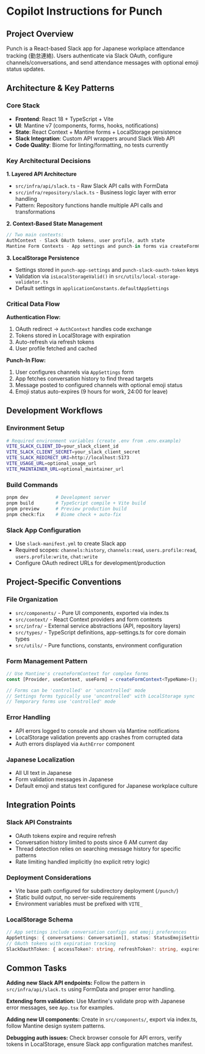 # Copilot Instructions for Punch

## Project Overview

Punch is a React-based Slack app for Japanese workplace attendance tracking (勤怠連絡). Users authenticate via Slack OAuth, configure channels/conversations, and send attendance messages with optional emoji status updates.

## Architecture & Key Patterns

### Core Stack

- **Frontend**: React 18 + TypeScript + Vite
- **UI**: Mantine v7 (components, forms, hooks, notifications)
- **State**: React Context + Mantine forms + LocalStorage persistence
- **Slack Integration**: Custom API wrappers around Slack Web API
- **Code Quality**: Biome for linting/formatting, no tests currently

### Key Architectural Decisions

**1. Layered API Architecture**

- `src/infra/api/slack.ts` - Raw Slack API calls with FormData
- `src/infra/repository/slack.ts` - Business logic layer with error handling
- Pattern: Repository functions handle multiple API calls and transformations

**2. Context-Based State Management**

```typescript
// Two main contexts:
AuthContext - Slack OAuth tokens, user profile, auth state
Mantine Form Contexts - App settings and punch-in forms via createFormContext
```

**3. LocalStorage Persistence**

- Settings stored in `punch-app-settings` and `punch-slack-oauth-token` keys
- Validation via `isLocalStorageValid()` in `src/utils/local-storage-validator.ts`
- Default settings in `applicationConstants.defaultAppSettings`

### Critical Data Flow

**Authentication Flow:**

1. OAuth redirect → `AuthContext` handles code exchange
2. Tokens stored in LocalStorage with expiration
3. Auto-refresh via refresh tokens
4. User profile fetched and cached

**Punch-In Flow:**

1. User configures channels via `AppSettings` form
2. App fetches conversation history to find thread targets
3. Message posted to configured channels with optional emoji status
4. Emoji status auto-expires (9 hours for work, 24:00 for leave)

## Development Workflows

### Environment Setup

```bash
# Required environment variables (create .env from .env.example)
VITE_SLACK_CLIENT_ID=your_slack_client_id
VITE_SLACK_CLIENT_SECRET=your_slack_client_secret
VITE_SLACK_REDIRECT_URI=http://localhost:5173
VITE_USAGE_URL=optional_usage_url
VITE_MAINTAINER_URL=optional_maintainer_url
```

### Build Commands

```bash
pnpm dev          # Development server
pnpm build        # TypeScript compile + Vite build
pnpm preview      # Preview production build
pnpm check:fix    # Biome check + auto-fix
```

### Slack App Configuration

- Use `slack-manifest.yml` to create Slack app
- Required scopes: `channels:history`, `channels:read`, `users.profile:read`, `users.profile:write`, `chat:write`
- Configure OAuth redirect URLs for development/production

## Project-Specific Conventions

### File Organization

- `src/components/` - Pure UI components, exported via index.ts
- `src/context/` - React Context providers and form contexts
- `src/infra/` - External service abstractions (API, repository layers)
- `src/types/` - TypeScript definitions, app-settings.ts for core domain types
- `src/utils/` - Pure functions, constants, environment configuration

### Form Management Pattern

```typescript
// Use Mantine's createFormContext for complex forms
const [Provider, useContext, useForm] = createFormContext<TypeName>();

// Forms can be 'controlled' or 'uncontrolled' mode
// Settings forms typically use 'uncontrolled' with LocalStorage sync
// Temporary forms use 'controlled' mode
```

### Error Handling

- API errors logged to console and shown via Mantine notifications
- LocalStorage validation prevents app crashes from corrupted data
- Auth errors displayed via `AuthError` component

### Japanese Localization

- All UI text in Japanese
- Form validation messages in Japanese
- Default emoji and status text configured for Japanese workplace culture

## Integration Points

### Slack API Constraints

- OAuth tokens expire and require refresh
- Conversation history limited to posts since 6 AM current day
- Thread detection relies on searching message history for specific patterns
- Rate limiting handled implicitly (no explicit retry logic)

### Deployment Considerations

- Vite base path configured for subdirectory deployment (`/punch/`)
- Static build output, no server-side requirements
- Environment variables must be prefixed with `VITE_`

### LocalStorage Schema

```typescript
// App settings include conversation configs and emoji preferences
AppSettings: { conversations: Conversation[], status: StatusEmojiSetting }
// OAuth tokens with expiration tracking
SlackOauthToken: { accessToken?: string, refreshToken?: string, expiresAt?: number }
```

## Common Tasks

**Adding new Slack API endpoints:** Follow the pattern in `src/infra/api/slack.ts` using FormData and proper error handling.

**Extending form validation:** Use Mantine's validate prop with Japanese error messages, see `App.tsx` for examples.

**Adding new UI components:** Create in `src/components/`, export via index.ts, follow Mantine design system patterns.

**Debugging auth issues:** Check browser console for API errors, verify tokens in LocalStorage, ensure Slack app configuration matches manifest.

